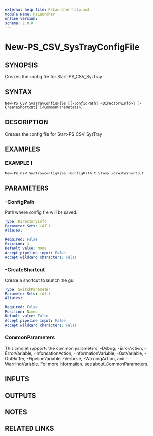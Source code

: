 ```yaml
---
external help file: PsLauncher-help.xml
Module Name: PsLauncher
online version:
schema: 2.0.0
---
```


# New-PS_CSV_SysTrayConfigFile

## SYNOPSIS
Creates the config file for Start-PS_CSV_SysTray

## SYNTAX

```
New-PS_CSV_SysTrayConfigFile [[-ConfigPath] <DirectoryInfo>] [-CreateShortcut] [<CommonParameters>]
```

## DESCRIPTION
Creates the config file for Start-PS_CSV_SysTray

## EXAMPLES

### EXAMPLE 1
```
New-PS_CSV_SysTrayConfigFile -ConfigPath C:\temp -CreateShortcut
```

## PARAMETERS

### -ConfigPath
Path where config file will be saved.

```yaml
Type: DirectoryInfo
Parameter Sets: (All)
Aliases:

Required: False
Position: 1
Default value: None
Accept pipeline input: False
Accept wildcard characters: False
```

### -CreateShortcut
Create a shortcut to launch the gui

```yaml
Type: SwitchParameter
Parameter Sets: (All)
Aliases:

Required: False
Position: Named
Default value: False
Accept pipeline input: False
Accept wildcard characters: False
```

### CommonParameters
This cmdlet supports the common parameters: -Debug, -ErrorAction, -ErrorVariable, -InformationAction, -InformationVariable, -OutVariable, -OutBuffer, -PipelineVariable, -Verbose, -WarningAction, and -WarningVariable. For more information, see [about_CommonParameters](http://go.microsoft.com/fwlink/?LinkID=113216).

## INPUTS

## OUTPUTS

## NOTES

## RELATED LINKS

